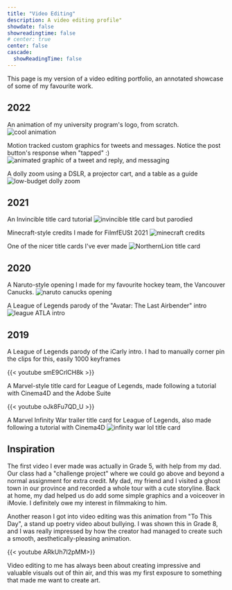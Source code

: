 ```yaml
---
title: "Video Editing"
description: A video editing profile"
showdate: false
showreadingtime: false
# center: true
center: false
cascade:
  showReadingTime: false
---
```

This page is my version of a video editing portfolio, an annotated showcase of some of my favourite work.


## 2022
An animation of my university program's logo, from scratch.
![cool animation](https://gfycat.com/mediocreteemingethiopianwolf.gif)

Motion tracked custom graphics for tweets and messages. Notice the post button's response when "tapped" :)
![animated graphic of a tweet and reply, and messaging](tweetandmessage.gif)

A dolly zoom using a DSLR, a projector cart, and a table as a guide
![low-budget dolly zoom](dolly.gif)


## 2021
An Invincible title card tutorial
![invincible title card but parodied](invincible.gif)

Minecraft-style credits I made for FilmfEUSt 2021
![minecraft credits](minecraft.gif)

One of the nicer title cards I've ever made
![NorthernLion title card](repentance.gif)

## 2020

A Naruto-style opening I made for my favourite hockey team, the Vancouver Canucks.
![naruto canucks opening](naruto.gif)

A League of Legends parody of the "Avatar: The Last Airbender" intro
![league ATLA intro](avatar.gif)



## 2019
A League of Legends parody of the iCarly intro. I had to manually corner pin the clips for this, easily 1000 keyframes

{{< youtube smE9CrlCH8k >}}

A Marvel-style title card for League of Legends, made following a tutorial with Cinema4D and the Adobe Suite

{{< youtube oJk8Fu7QD_U >}}

A Marvel Infinity War trailer title card for League of Legends, also made following a tutorial with Cinema4D
![infinity war lol title card](infinitywar.gif)

## Inspiration

The first video I ever made was actually in Grade 5, with help from my dad. Our class had a "challenge project" where
we could go above and beyond a normal assignment for extra credit. My dad, my friend and I visited a ghost town
in our province and recorded a whole tour with a cute storyline. Back at home, my dad helped us do add some simple graphics
and a voiceover in iMovie. I definitely owe my interest in filmmaking to him.

Another reason I got into video editing was this animation from "To This Day", a stand up poetry video about bullying.
I was shown this in Grade 8, and I was really impressed by how the creator had managed to create such a smooth,
aesthetically-pleasing animation.

{{< youtube ARkUh7I2pMM>}}

Video editing to me has always been about creating impressive and valuable visuals
out of thin air, and this was my first exposure to something that made me want to create art.




